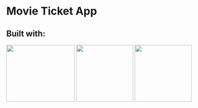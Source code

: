 # Movie Ticket App

## Built with:
<div>
<img src="https://upload.wikimedia.org/wikipedia/commons/thumb/a/a7/React-icon.svg/2300px-React-icon.svg.png" width=180 height=150>
<img src="https://miro.medium.com/max/500/1*AbiX4LwtSNozoyfypcKvEg.png" width=150 height=150>
<img src="https://upload.wikimedia.org/wikipedia/commons/thumb/2/29/Postgresql_elephant.svg/1985px-Postgresql_elephant.svg.png" width=150 height=150>
</div>
